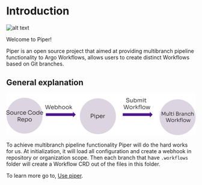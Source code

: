 # Introduction
![alt text](https://www.rookout.com/wp-content/uploads/2022/10/ArgoPipeline_1.0_Hero.png.webp?raw=true)

Welcome to Piper! 

Piper is an open source project that aimed at providing multibranch pipeline functionality to Argo Workflows, allows users to create distinct Workflows based on Git branches.

## General explanation

![alt text](https://raw.githubusercontent.com/Rookout/piper/main/docs/img/flow.svg)

To achieve multibranch pipeline functionality Piper will do the hard works for us.
At initialization, it will load all configuration and create a webhook in repository or organization scope.
Then each branch that have `.workflows` folder will create a Workflow CRD out of the files in this folder.

To learn more go to, [Use piper](usage.md).